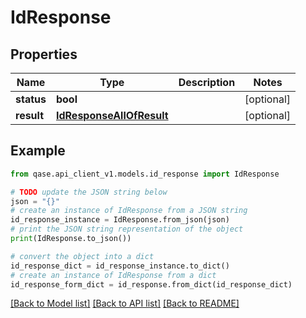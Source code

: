 # IdResponse


## Properties

Name | Type | Description | Notes
------------ | ------------- | ------------- | -------------
**status** | **bool** |  | [optional] 
**result** | [**IdResponseAllOfResult**](IdResponseAllOfResult.md) |  | [optional] 

## Example

```python
from qase.api_client_v1.models.id_response import IdResponse

# TODO update the JSON string below
json = "{}"
# create an instance of IdResponse from a JSON string
id_response_instance = IdResponse.from_json(json)
# print the JSON string representation of the object
print(IdResponse.to_json())

# convert the object into a dict
id_response_dict = id_response_instance.to_dict()
# create an instance of IdResponse from a dict
id_response_form_dict = id_response.from_dict(id_response_dict)
```
[[Back to Model list]](../README.md#documentation-for-models) [[Back to API list]](../README.md#documentation-for-api-endpoints) [[Back to README]](../README.md)



